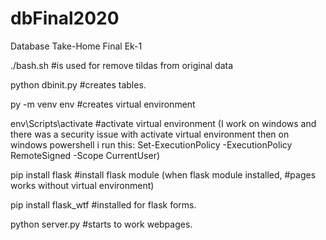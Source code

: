 # dbFinal2020
Database Take-Home Final Ek-1

./bash.sh               #is used for remove tildas from original data

python dbinit.py        #creates tables.

py -m venv env          #creates virtual environment

 

env\Scripts\activate    #activate virtual environment (I work on windows and there was a security 
                        issue with activate virtual environment then on windows powershell i run this: 
                        Set-ExecutionPolicy -ExecutionPolicy RemoteSigned -Scope CurrentUser)

pip install flask       #install flask module (when flask module installed, 
                        #pages works without virtual environment)

pip install flask_wtf   #installed for flask forms.

python server.py        #starts to work webpages.

